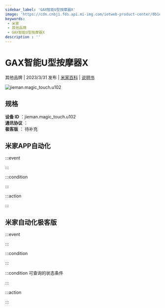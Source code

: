 ```yaml
---
sidebar_label: 'GAX智能U型按摩器X'
image: 'https://cdn.cnbj1.fds.api.mi-img.com/iotweb-product-center/0b1e6d2fb4a584751acf4ba660a77271_1680160162204.png?GalaxyAccessKeyId=AKVGLQWBOVIRQ3XLEW&Expires=9223372036854775807&Signature=tagpwuwOjZF6YdrjwXQfFFEGx2A='
keywords: 
 - 米家
 - 其他品牌
 - GAX智能U型按摩器X
description : ''
---
```

# GAX智能U型按摩器X

其他品牌 | 2023/3/31 发布 | [米家百科](https://home.mi.com/webapp/content/baike/product/index.html?model=jieman.magic_touch.u102) | [说明书](https://home.mi.com/views/introduction.html?model=jieman.magic_touch.u102&region=cn)

![jieman.magic_touch.u102](https://cdn.cnbj1.fds.api.mi-img.com/iotweb-product-center/0b1e6d2fb4a584751acf4ba660a77271_1680160162204.png?GalaxyAccessKeyId=AKVGLQWBOVIRQ3XLEW&Expires=9223372036854775807&Signature=tagpwuwOjZF6YdrjwXQfFFEGx2A=)

## 规格  
> 
**设备 ID** ：jieman.magic_touch.u102  
**通讯协议** ：  
**极客版**  ： 待补充 


## 米家APP自动化  

:::event  

:::

:::condition  

:::

:::action   

:::

## 米家自动化极客版  

:::event  

:::

:::condition  

:::

:::condition 可查询的状态条件  

:::

:::action  

:::

        
